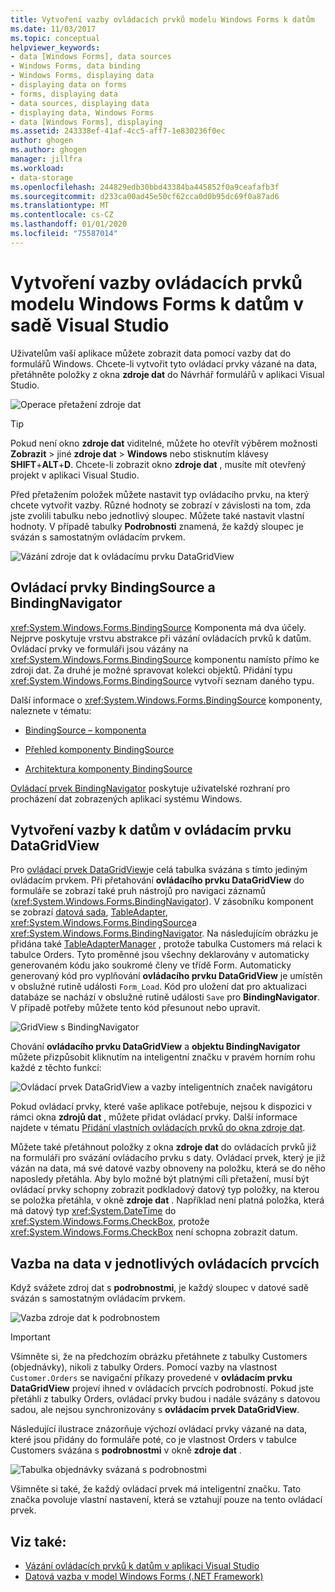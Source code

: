 ```yaml
---
title: Vytvoření vazby ovládacích prvků modelu Windows Forms k datům
ms.date: 11/03/2017
ms.topic: conceptual
helpviewer_keywords:
- data [Windows Forms], data sources
- Windows Forms, data binding
- Windows Forms, displaying data
- displaying data on forms
- forms, displaying data
- data sources, displaying data
- displaying data, Windows Forms
- data [Windows Forms], displaying
ms.assetid: 243338ef-41af-4cc5-aff7-1e830236f0ec
author: ghogen
ms.author: ghogen
manager: jillfra
ms.workload:
- data-storage
ms.openlocfilehash: 244829edb30bbd43384ba445852f0a9ceafafb3f
ms.sourcegitcommit: d233ca00ad45e50cf62cca0d0b95dc69f0a87ad6
ms.translationtype: MT
ms.contentlocale: cs-CZ
ms.lasthandoff: 01/01/2020
ms.locfileid: "75587014"
---
```

# <a name="bind-windows-forms-controls-to-data-in-visual-studio"></a>Vytvoření vazby ovládacích prvků modelu Windows Forms k datům v sadě Visual Studio

Uživatelům vaší aplikace můžete zobrazit data pomocí vazby dat do formulářů Windows. Chcete-li vytvořit tyto ovládací prvky vázané na data, přetáhněte položky z okna **zdroje dat** do Návrhář formulářů v aplikaci Visual Studio.

![Operace přetažení zdroje dat](../data-tools/media/raddata-data-source-drag-operation.png)

> [!TIP]
> Pokud není okno **zdroje dat** viditelné, můžete ho otevřít výběrem možnosti **Zobrazit** > jiné **zdroje dat** > **Windows** nebo stisknutím klávesy **SHIFT**+**ALT**+**D**. Chcete-li zobrazit okno **zdroje dat** , musíte mít otevřený projekt v aplikaci Visual Studio.

Před přetažením položek můžete nastavit typ ovládacího prvku, na který chcete vytvořit vazby. Různé hodnoty se zobrazí v závislosti na tom, zda jste zvolili tabulku nebo jednotlivý sloupec.  Můžete také nastavit vlastní hodnoty. V případě tabulky **Podrobnosti** znamená, že každý sloupec je svázán s samostatným ovládacím prvkem.

![Vázání zdroje dat k ovládacímu prvku DataGridView](../data-tools/media/raddata-bind-data-source-to-datagridview.png)

## <a name="bindingsource-and-bindingnavigator-controls"></a>Ovládací prvky BindingSource a BindingNavigator

<xref:System.Windows.Forms.BindingSource> Komponenta má dva účely. Nejprve poskytuje vrstvu abstrakce při vázání ovládacích prvků k datům. Ovládací prvky ve formuláři jsou vázány na <xref:System.Windows.Forms.BindingSource> komponentu namísto přímo ke zdroji dat. Za druhé je možné spravovat kolekci objektů. Přidání typu <xref:System.Windows.Forms.BindingSource> vytvoří seznam daného typu.

Další informace o <xref:System.Windows.Forms.BindingSource> komponenty, naleznete v tématu:

- [BindingSource – komponenta](/dotnet/framework/winforms/controls/bindingsource-component)

- [Přehled komponenty BindingSource](/dotnet/framework/winforms/controls/bindingsource-component-overview)

- [Architektura komponenty BindingSource](/dotnet/framework/winforms/controls/bindingsource-component-architecture)

[Ovládací prvek BindingNavigator](/dotnet/framework/winforms/controls/bindingnavigator-control-windows-forms) poskytuje uživatelské rozhraní pro procházení dat zobrazených aplikací systému Windows.

## <a name="bind-to-data-in-a-datagridview-control"></a>Vytvoření vazby k datům v ovládacím prvku DataGridView

Pro [ovládací prvek DataGridView](/dotnet/framework/winforms/controls/datagridview-control-overview-windows-forms)je celá tabulka svázána s tímto jediným ovládacím prvkem. Při přetahování **ovládacího prvku DataGridView** do formuláře se zobrazí také pruh nástrojů pro navigaci záznamů (<xref:System.Windows.Forms.BindingNavigator>). V zásobníku komponent se zobrazí [datová sada](../data-tools/dataset-tools-in-visual-studio.md), [TableAdapter](../data-tools/create-and-configure-tableadapters.md), <xref:System.Windows.Forms.BindingSource>a <xref:System.Windows.Forms.BindingNavigator>. Na následujícím obrázku je přidána také [TableAdapterManager](https://msdn.microsoft.com/library/bb384426.aspx) , protože tabulka Customers má relaci k tabulce Orders. Tyto proměnné jsou všechny deklarovány v automaticky generovaném kódu jako soukromé členy ve třídě Form. Automaticky generovaný kód pro vyplňování **ovládacího prvku DataGridView** je umístěn v obslužné rutině události `Form_Load`. Kód pro uložení dat pro aktualizaci databáze se nachází v obslužné rutině události `Save` pro **BindingNavigator**. V případě potřeby můžete tento kód přesunout nebo upravit.

![GridView s BindingNavigator](../data-tools/media/raddata-gridview-with-bindingnavigator.png)

Chování **ovládacího prvku DataGridView** a **objektu BindingNavigator** můžete přizpůsobit kliknutím na inteligentní značku v pravém horním rohu každé z těchto funkcí:

![Ovládací prvek DataGridView a vazby inteligentních značek navigátoru](../data-tools/media/raddata-datagridview-and-binding-navigator-smart-tags.png)

Pokud ovládací prvky, které vaše aplikace potřebuje, nejsou k dispozici v rámci okna **zdrojů dat** , můžete přidat ovládací prvky. Další informace najdete v tématu [Přidání vlastních ovládacích prvků do okna zdroje dat](../data-tools/add-custom-controls-to-the-data-sources-window.md).

Můžete také přetáhnout položky z okna **zdroje dat** do ovládacích prvků již na formuláři pro svázání ovládacího prvku s daty. Ovládací prvek, který je již vázán na data, má své datové vazby obnoveny na položku, která se do něho naposledy přetáhla. Aby bylo možné být platnými cíli přetažení, musí být ovládací prvky schopny zobrazit podkladový datový typ položky, na kterou se položka přetáhla, v okně **zdroje dat** . Například není platná položka, která má datový typ <xref:System.DateTime> do <xref:System.Windows.Forms.CheckBox>, protože <xref:System.Windows.Forms.CheckBox> není schopna zobrazit datum.

## <a name="bind-to-data-in-individual-controls"></a>Vazba na data v jednotlivých ovládacích prvcích

Když svážete zdroj dat s **podrobnostmi**, je každý sloupec v datové sadě svázán s samostatným ovládacím prvkem.

![Vazba zdroje dat k podrobnostem](../data-tools/media/raddata-bind-data-source-to-details.png)

> [!IMPORTANT]
> Všimněte si, že na předchozím obrázku přetáhnete z tabulky Customers (objednávky), nikoli z tabulky Orders. Pomocí vazby na vlastnost `Customer.Orders` se navigační příkazy provedené v **ovládacím prvku DataGridView** projeví ihned v ovládacích prvcích podrobností. Pokud jste přetáhli z tabulky Orders, ovládací prvky budou i nadále svázány s datovou sadou, ale nejsou synchronizovány s **ovládacím prvek DataGridView**.

Následující ilustrace znázorňuje výchozí ovládací prvky vázané na data, které jsou přidány do formuláře poté, co je vlastnost Orders v tabulce Customers svázána s **podrobnostmi** v okně **zdroje dat** .

![Tabulka objednávky svázaná s podrobnostmi](../data-tools/media/raddata-orders-table-bound-to-details.png)

Všimněte si také, že každý ovládací prvek má inteligentní značku. Tato značka povoluje vlastní nastavení, která se vztahují pouze na tento ovládací prvek.

## <a name="see-also"></a>Viz také:

- [Vázání ovládacích prvků k datům v aplikaci Visual Studio](../data-tools/bind-controls-to-data-in-visual-studio.md)
- [Datová vazba v model Windows Forms (.NET Framework)](/dotnet/framework/winforms/windows-forms-data-binding)
